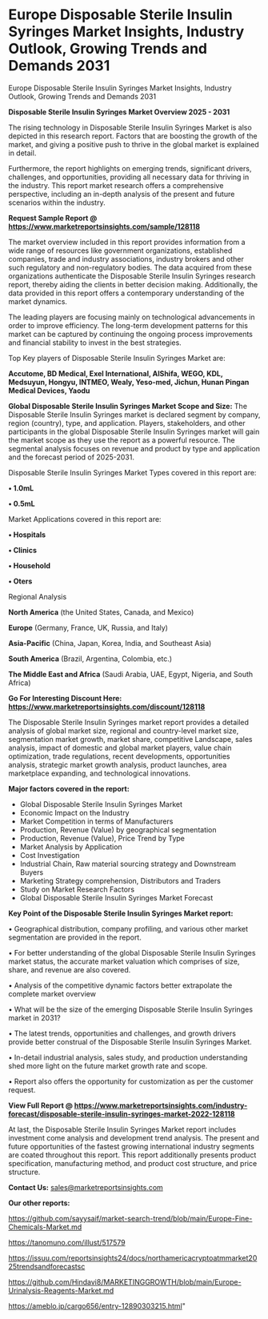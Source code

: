 # Europe Disposable Sterile Insulin Syringes Market Insights, Industry Outlook, Growing Trends and Demands 2031
Europe Disposable Sterile Insulin Syringes Market Insights, Industry Outlook, Growing Trends and Demands 2031

<Strong> Disposable Sterile Insulin Syringes Market Overview 2025 - 2031</strong>

The rising technology in Disposable Sterile Insulin Syringes Market is also depicted in this research report. Factors that are boosting the growth of the market, and giving a positive push to thrive in the global market is explained in detail.

Furthermore, the report highlights on emerging trends, significant drivers, challenges, and opportunities, providing all necessary data for thriving in the industry. This report market research offers a comprehensive perspective, including an in-depth analysis of the present and future scenarios within the industry.

<strong>Request Sample Report @ <a href=https://www.marketreportsinsights.com/sample/128118>https://www.marketreportsinsights.com/sample/128118</a></strong>

The market overview included in this report provides information from a wide range of resources like government organizations, established companies, trade and industry associations, industry brokers and other such regulatory and non-regulatory bodies. The data acquired from these organizations authenticate the Disposable Sterile Insulin Syringes research report, thereby aiding the clients in better decision making. Additionally, the data provided in this report offers a contemporary understanding of the market dynamics.

The leading players are focusing mainly on technological advancements in order to improve efficiency. The long-term development patterns for this market can be captured by continuing the ongoing process improvements and financial stability to invest in the best strategies.

Top Key players of Disposable Sterile Insulin Syringes Market are:

<strong>Accutome, BD Medical, Exel International, AlShifa, WEGO, KDL, Medsuyun, Hongyu, INTMEO, Wealy, Yeso-med, Jichun, Hunan Pingan Medical Devices, Yaodu</strong>

<strong><b>Global Disposable Sterile Insulin Syringes Market Scope and Size:</b></strong>
The Disposable Sterile Insulin Syringes market is declared segment by company, region (country), type, and application. Players, stakeholders, and other participants in the global Disposable Sterile Insulin Syringes market will gain the market scope as they use the report as a powerful resource. The segmental analysis focuses on revenue and product by type and application and the forecast period of 2025-2031.

Disposable Sterile Insulin Syringes Market Types covered in this report are:

<strong>• 1.0mL

• 0.5mL</strong>

Market Applications covered in this report are:

<strong>• Hospitals

• Clinics

• Household

• Oters</strong> 

Regional Analysis

<strong>North America</strong> (the United States, Canada, and Mexico)

<strong>Europe</strong> (Germany, France, UK, Russia, and Italy)

<strong>Asia-Pacific</strong> (China, Japan, Korea, India, and Southeast Asia)

<strong>South America</strong> (Brazil, Argentina, Colombia, etc.)

<strong>The Middle East and Africa</strong> (Saudi Arabia, UAE, Egypt, Nigeria, and South Africa)

<strong>Go For Interesting Discount Here: <a href=https://www.marketreportsinsights.com/discount/128118>https://www.marketreportsinsights.com/discount/128118</a></strong>

The Disposable Sterile Insulin Syringes market report provides a detailed analysis of global market size, regional and country-level market size, segmentation market growth, market share, competitive Landscape, sales analysis, impact of domestic and global market players, value chain optimization, trade regulations, recent developments, opportunities analysis, strategic market growth analysis, product launches, area marketplace expanding, and technological innovations.

<strong><b>Major factors covered in the report:</b></strong>
<ul>
  <li>Global Disposable Sterile Insulin Syringes Market </li>
  <li>Economic Impact on the Industry</li>
  <li>Market Competition in terms of Manufacturers</li>
  <li>Production, Revenue (Value) by geographical segmentation</li>
  <li>Production, Revenue (Value), Price Trend by Type</li>
  <li>Market Analysis by Application</li>
  <li>Cost Investigation</li>
  <li>Industrial Chain, Raw material sourcing strategy and Downstream Buyers</li>
  <li>Marketing Strategy comprehension, Distributors and Traders</li>
  <li>Study on Market Research Factors</li>
  <li>Global Disposable Sterile Insulin Syringes Market Forecast</li>
</ul>

<strong><b>Key Point of the Disposable Sterile Insulin Syringes Market report:</b></strong>

• Geographical distribution, company profiling, and various other market segmentation are provided in the report.

• For better understanding of the global Disposable Sterile Insulin Syringes market status, the accurate market valuation which comprises of size, share, and revenue are also covered.

• Analysis of the competitive dynamic factors better extrapolate the complete market overview

• What will be the size of the emerging Disposable Sterile Insulin Syringes market in 2031?

• The latest trends, opportunities and challenges, and growth drivers provide better construal of the Disposable Sterile Insulin Syringes Market.

• In-detail industrial analysis, sales study, and production understanding shed more light on the future market growth rate and scope.

• Report also offers the opportunity for customization as per the customer request.

<strong><b>View Full Report @ <a href=https://www.marketreportsinsights.com/industry-forecast/disposable-sterile-insulin-syringes-market-2022-128118>https://www.marketreportsinsights.com/industry-forecast/disposable-sterile-insulin-syringes-market-2022-128118</a></b></strong>


At last, the Disposable Sterile Insulin Syringes Market report includes investment come analysis and development trend analysis. The present and future opportunities of the fastest growing international industry segments are coated throughout this report. This report additionally presents product specification, manufacturing method, and product cost structure, and price structure.

<strong>Contact Us:</strong>
sales@marketreportsinsights.com

<strong>Our other reports:</strong>

<a href=https://github.com/sayysaif/market-search-trend/blob/main/Europe-Fine-Chemicals-Market.md>https://github.com/sayysaif/market-search-trend/blob/main/Europe-Fine-Chemicals-Market.md</a>

<a href=https://tanomuno.com/illust/517579>https://tanomuno.com/illust/517579</a>

<a href=https://issuu.com/reportsinsights24/docs/northamericacryptoatmmarket2025trendsandforecastsc>https://issuu.com/reportsinsights24/docs/northamericacryptoatmmarket2025trendsandforecastsc</a>

<a href=https://github.com/Hindavi8/MARKETINGGROWTH/blob/main/Europe-Urinalysis-Reagents-Market.md>https://github.com/Hindavi8/MARKETINGGROWTH/blob/main/Europe-Urinalysis-Reagents-Market.md</a>

<a href=https://ameblo.jp/cargo656/entry-12890303215.html>https://ameblo.jp/cargo656/entry-12890303215.html</a>"
